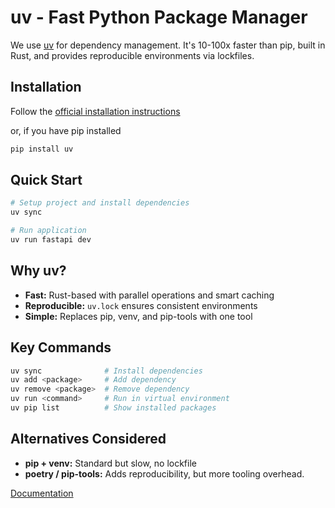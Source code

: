# uv - Fast Python Package Manager

We use [uv](https://github.com/astral-sh/uv) for dependency management. It's 10-100x faster than pip, built in Rust, and provides reproducible environments via lockfiles.

## Installation

Follow the [official installation instructions](https://docs.astral.sh/uv/getting-started/installation/)

or, if you have pip installed

```bash
pip install uv
```

## Quick Start

```bash
# Setup project and install dependencies
uv sync

# Run application
uv run fastapi dev
```

## Why uv?

- **Fast:** Rust-based with parallel operations and smart caching
- **Reproducible:** `uv.lock` ensures consistent environments
- **Simple:** Replaces pip, venv, and pip-tools with one tool


## Key Commands

```bash
uv sync              # Install dependencies
uv add <package>     # Add dependency
uv remove <package>  # Remove dependency
uv run <command>     # Run in virtual environment
uv pip list          # Show installed packages
```

## Alternatives Considered

- **pip + venv:** Standard but slow, no lockfile
- **poetry / pip-tools:** Adds reproducibility, but more tooling overhead.

[Documentation](https://docs.astral.sh/uv/)